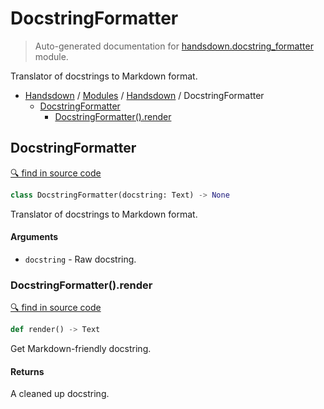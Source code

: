 # DocstringFormatter

> Auto-generated documentation for [handsdown.docstring_formatter](https://github.com/vemel/handsdown/blob/master/handsdown/docstring_formatter.py) module.

Translator of docstrings to Markdown format.

- [Handsdown](../README.md#-handsdown---python-documentation-generator) / [Modules](../MODULES.md#modules) / [Handsdown](index.md#handsdown) / DocstringFormatter
  - [DocstringFormatter](#docstringformatter)
    - [DocstringFormatter().render](#docstringformatterrender)

## DocstringFormatter

[🔍 find in source code](https://github.com/vemel/handsdown/blob/master/handsdown/docstring_formatter.py#L13)

```python
class DocstringFormatter(docstring: Text) -> None
```

Translator of docstrings to Markdown format.

#### Arguments

- `docstring` - Raw docstring.

### DocstringFormatter().render

[🔍 find in source code](https://github.com/vemel/handsdown/blob/master/handsdown/docstring_formatter.py#L62)

```python
def render() -> Text
```

Get Markdown-friendly docstring.

#### Returns

A cleaned up docstring.
